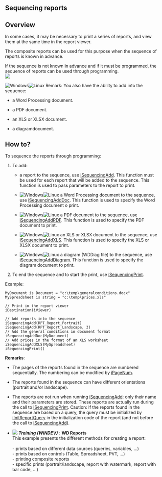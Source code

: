 


## Sequencing reports
			



<a name="NOTE1"></a>
<a name="NOTE1_1"></a>


## Overview
<a name="overview_ELTTEXTE000177"></a>
<a name="Sequencing"></a>
In some cases, it may be necessary to print a series of reports, and view them at the same time in the report viewer. 

The composite reports can be used for this purpose when the sequence of reports is known in advance. 

If the sequence is not known in advance and if it must be programmed, the sequence of reports can be used through programming.<br>![](https://doc.pcsoft.fr/en-US/images/image.awp?langid=3&name=Enchainement_Etats.gif&type=thumb)
 
![Windows](https://doc.pcsoft.fr/ext/images/us/WINDOWS.png)![Linux](https://doc.pcsoft.fr/ext/images/us/LX.png) Remark: You also have the ability to add into the sequence: 

- a Word Processing document.

- a PDF document.

- an XLS or XLSX document.

- a diagramdocument.




<a name="NOTE2"></a>


## How to?
<a name="how_ELTTEXTE000201"></a>
<a name="NOTE2_1"></a>
To sequence the reports through programming: 

1. To add: 

	- a report to the sequence, use [iSequencingAdd](../WDLang5/1000020059.md). This function must be used for each report that will be added to the sequence. This function is used to pass parameters to the report to print. 

	- ![Windows](https://doc.pcsoft.fr/ext/images/us/WINDOWS.png)![Linux](https://doc.pcsoft.fr/ext/images/us/LX.png) a Word Processing document to the sequence, use [iSequencingAddDoc](../WDLang5/1000023089.md). This function is used to specify the Word Processing document o print.

	- ![Windows](https://doc.pcsoft.fr/ext/images/us/WINDOWS.png)![Linux](https://doc.pcsoft.fr/ext/images/us/LX.png) a PDF document to the sequence, use [iSequencingAddPDF](../WDLang5/1000023468.md). This function is used to specify the PDF document to print.

	- ![Windows](https://doc.pcsoft.fr/ext/images/us/WINDOWS.png)![Linux](https://doc.pcsoft.fr/ext/images/us/LX.png) an XLS or XLSX document to the sequence, use [iSequencingAddXLS](../WDLang5/1000023518.md). This function is used to specify the XLS or XLSX document to print.

	- ![Windows](https://doc.pcsoft.fr/ext/images/us/WINDOWS.png)![Linux](https://doc.pcsoft.fr/ext/images/us/LX.png) a diagram (WDDiag file) to the sequence, use [iSequencingAddDiagram](../WDLang5/1410088662.md). This function is used to specify the diagram document to print.




2. To end the sequence and to start the print, use [iSequencingPrint](../WDLang5/1000019903.md). 




Example: 


```wl
MyDocument is Document = "c:\temp\generalconditions.docx"
MySpreadsheet is string = "c:\temp\prices.xls"

// Print in the report viewer
iDestination(iViewer)

// Add reports into the sequence
iSequencingAdd(RPT_Report_Portrait)
iSequencingAdd(RPT_Report_Landscape, 3)
// Add the general conditions in document format
iSequencingAddDoc(MyDocument)
// Add prices in the format of an XLS worksheet
iSequencingAddXLS(MySpreadsheet)
iSequencingPrint()
```


**Remarks**: 

- The pages of the reports found in the sequence are numbered sequentially. The numbering can be modified by [iPageNum](../WDLang5/3046013.md). 

- The reports found in the sequence can have different orientations (portrait and/or landscape). 

- The reports are not run when running [iSequencingAdd](../WDLang5/1000020059.md): only their name and their parameters are stored. 
	These reports are actually run during the call to [iSequencingPrint](../WDLang5/1000019903.md). 
	Caution: If the reports found in the sequence are based on a query, the query must be initialized by [iInitReportQuery](../WDLang5/1000003046021.md) in the initialization code of the report (and not before the call to [iSequencingAdd](../WDLang5/1000020059.md)).





- ![](https://doc.pcsoft.fr/en-US/images/image.awp?langid=3&name=WDReports.gif) ***Training (WINDEV)*** : **WD Reports** <br>This example presents the different methods for creating a report:<br><br>- prints based on different data sources (queries, variables, ...)<br>- prints based on controls (Table, Spreadsheet, PVT, ...)<br>- printing composite reports<br>- specific prints (portrait/landscape, report with watermark, report with bar code, ...)


